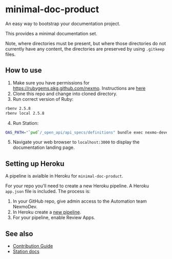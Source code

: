 # minimal-doc-product

An easy way to bootstrap your documentation project.

This provides a minimal documentation set.

Note, where directories must be present, but where those directories do not currently have any content, the directories are preserved by using `.gitkeep` files.

## How to use

1. Make sure you have permissions for https://rubygems.pkg.github.com/nexmo. Instructions are [here](https://docs.github.com/en/packages/using-github-packages-with-your-projects-ecosystem/configuring-rubygems-for-use-with-github-packages)
2. Clone this repo and change into cloned directory.
3. Run correct version of Ruby:

``` sh
rbenv 2.5.8
rbenv local 2.5.8
```

4. Run Station:

``` sh
OAS_PATH="`pwd`/_open_api/api_specs/definitions" bundle exec nexmo-developer --docs=`pwd`
```

5. Navigate your web browser to `localhost:3000` to display the documentation landing page.

## Setting up Heroku

A pipeline is avialble in Heroku for `minimal-doc-product`.

For your repo you'll need to create a new Heroku pipeline. A Heroku `app.json` file is included. The process is:

1. In your GitHub repo, give admin access to the Automation team NexmoDev.
2. In Heroku create a [new pipeline](https://devcenter.heroku.com/articles/pipelines).
3. For your pipeline, enable Review Apps.

## See also

* [Contribution Guide](https://developer.nexmo.com/contribute/overview)
* [Station docs](https://github.com/Nexmo/station/blob/master/docs/index.md)
